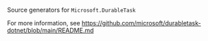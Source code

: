 Source generators for `Microsoft.DurableTask`

For more information, see https://github.com/microsoft/durabletask-dotnet/blob/main/README.md